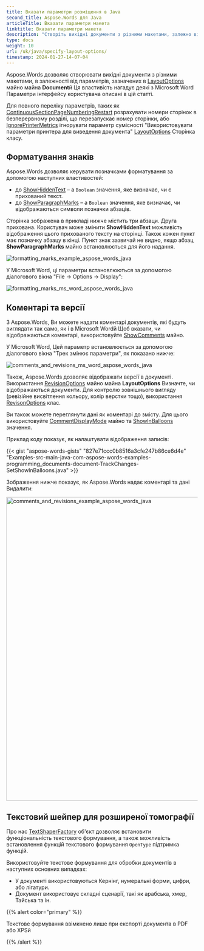 ```yaml
---
title: Вказати параметри розміщення в Java
second_title: Aspose.Words для Java
articleTitle: Вказати параметри макета
linktitle: Вказати параметри макета
description: "Створіть вихідні документи з різними макетами, залежно від параметрів, зазначених у документі, використовуючи Javaй"
type: docs
weight: 10
url: /uk/java/specify-layout-options/
timestamp: 2024-01-27-14-07-04
---
```


Aspose.Words дозволяє створювати вихідні документи з різними макетами, в залежності від параметрів, зазначених в [LayoutOptions](https://reference.aspose.com/words/java/com.aspose.words/layoutoptions/) майно майна **Document**й Ця властивість нагадує деякі з Microsoft Word Параметри інтерфейсу користувача описані в цій статті.

Для повного переліку параметрів, таких як [ContinuousSectionPageNumberingRestart](https://reference.aspose.com/words/java/com.aspose.words/layoutoptions/#getContinuousSectionPageNumberingRestart) розрахувати номери сторінок в безперервному розділі, що перезапускає номер сторінки, або [IgnorePrinterMetrics](https://reference.aspose.com/words/java/com.aspose.words/layoutoptions/#getIgnorePrinterMetrics) ігнорувати параметр сумісності "Використовувати параметри принтера для виведення документа" [LayoutOptions](https://reference.aspose.com/words/java/com.aspose.words/layoutoptions/) Сторінка класу.

## Форматування знаків

Aspose.Words дозволяє керувати позначками форматування за допомогою наступних властивостей:

- до [ShowHiddenText](https://reference.aspose.com/words/java/com.aspose.words/layoutoptions/#getShowHiddenText) – а `Boolean` значення, яке визначає, чи є прихований текст.
- до [ShowParagraphMarks](https://reference.aspose.com/words/java/com.aspose.words/layoutoptions/#getShowParagraphMarks) – а `Boolean` значення, яке визначає, чи відображаються символи позначки абзаців.

Сторінка зображена в прикладі нижче містить три абзаци. Друга прихована. Користувач може змінити **ShowHiddenText** можливість відображення цього прихованого тексту на сторінці. Також кожен пункт має позначку абзацу в кінці. Пункт знак зазвичай не видно, якщо абзац **ShowParagraphMarks** майно встановлюється для його надання.

![formatting_marks_example_aspose_words_java](/words/java/specify-layout-options/specify-layout-options-1.png)

У Microsoft Word, ці параметри встановлюються за допомогою діалогового вікна "File → Options → Display":

![formatting_marks_ms_word_aspose_words_java](/words/java/specify-layout-options/specify-layout-options-3.png)

## Коментарі та версії

З Aspose.Words, Ви можете надати коментарі документів, які будуть виглядати так само, як і в Microsoft Wordй Щоб вказати, чи відображаються коментарі, використовуйте [ShowComments](https://reference.aspose.com/words/java/com.aspose.words/layoutoptions/) майно.

У Microsoft Word, Цей параметр встановлюється за допомогою діалогового вікна "Трек змінює параметри", як показано нижче:

![comments_and_revisions_ms_word_aspose_words_java](/words/java/specify-layout-options/specify-layout-options-4.png)

Також, Aspose.Words дозволяє відображати версії в документі. Використання [RevisionOptions](https://reference.aspose.com/words/java/com.aspose.words/layoutoptions/#getRevisionOptions) майно майна **LayoutOptions** Визначте, чи відображаються документи. Для контролю зовнішнього вигляду (ревізійне висвітлення кольору, колір верстки тощо), використання [RevisonOptions](https://reference.aspose.com/words/java/com.aspose.words/revisionoptions/) клас.

Ви також можете переглянути дані як коментарі до змісту. Для цього використовуйте [CommentDisplayMode](https://reference.aspose.com/words/java/com.aspose.words/layoutoptions/#getCommentDisplayMode) майно та [ShowInBalloons](https://reference.aspose.com/words/java/com.aspose.words/commentdisplaymode/) значення.

Приклад коду показує, як налаштувати відображення записів:

{{< gist "aspose-words-gists" "827e71ccc0b8516a3cfe247b86ce6d4e" "Examples-src-main-java-com-aspose-words-examples-programming_documents-document-TrackChanges-SetShowInBalloons.java" >}}

Зображення нижче показує, як Aspose.Words надає коментарі та дані Видалити:

<img src="/words/java/specify-layout-options/specify-layout-options-2.png" alt="comments_and_revisions_example_aspose_words_java" style="width:800px"/>

## Текстовий шейпер для розширеної томографії

Про нас [TextShaperFactory](https://reference.aspose.com/words/java/com.aspose.words/itextshaperfactory/) об'єкт дозволяє встановити функціональність текстового формування, а також можливість встановлення функцій текстового формування `OpenType` підтримка функцій.

Використовуйте текстове формування для обробки документів в наступних основних випадках:

- У документі використовуються Кернінг, нумеральні форми, цифри, або лігатури.
- Документ використовує складні сценарії, такі як арабська, хмер, Тайська та ін.

{{% alert color="primary" %}}

Текстове формування ввімкнено лише при експорті документа в PDF або XPSй

{{% /alert %}}
